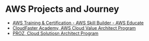 # AWS Projects and Journey

- [AWS Training & Certification - AWS Skill Builder - AWS Educate](https://github.com/RosanaFSS/AWS-Projects-and-Journey/tree/AWS-Training-and-Certification?tab=readme-ov-file)<br>
- [CloudFaster Academy, AWS Cloud Value Architect Program](https://github.com/RosanaFSS/AWS-Projects-and-Journey/tree/CloudFaster-Academy)<br>
- [PROZ, Cloud Solutiosn Architect Program]()
